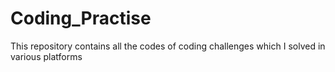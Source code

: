 # Coding_Practise
This repository contains all the codes of coding challenges which I solved in various platforms
